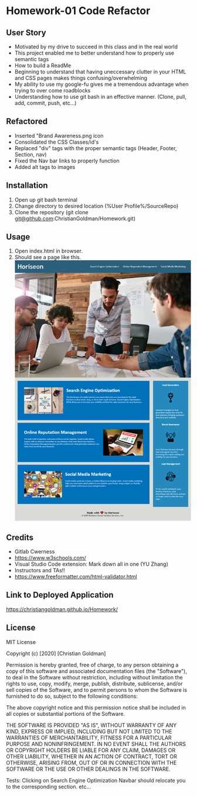 # Homework-01 Code Refactor
## User Story ##
* Motivated by my drive to succeed in this class and in the real world 
* This project enabled me to better understand how to properly use semantic tags
* How to build a ReadMe
* Beginning to understand that having uneccessary clutter in your HTML and CSS pages makes things confusing/overwhelming
* My ability to use my google-fu gives me a tremendous advantage when trying to over come roadblocks
* Understanding how to use git bash in an effective manner. (Clone, pull, add, commit, push, etc...)
## Refactored ##
* Inserted "Brand Awareness.png icon
* Consolidated the CSS Classes/id's
* Replaced "div" tags with the proper semantic tags (Header, Footer, Section, nav)
* Fixed the Nav bar links to properly function
* Added alt tags to images
## Installation ##
1. Open up git bash terminal
2. Change directory to desired location (%User Profile%/SourceRepo)
3. Clone the repository (git clone git@github.com:ChristianGoldman/Homework.git)
## Usage ##
1. Open index.html in browser.
2. Should see a page like this.
![Horiseon Home](https://github.com/ChristianGoldman/Homework/blob/master/Horiseon%20picture.png?raw=true)
## Credits ##
* Gitlab Cwerness
* https://www.w3schools.com/
* Visual Studio Code extension: Mark down all in one (YU Zhang)
* Instructors and TAs!!
* https://www.freeformatter.com/html-validator.html
## Link to Deployed Application ##
https://christiangoldman.github.io/Homework/
## License ##
MIT License

Copyright (c) [2020] [Christian Goldman]

Permission is hereby granted, free of charge, to any person obtaining a copy
of this software and associated documentation files (the "Software"), to deal
in the Software without restriction, including without limitation the rights
to use, copy, modify, merge, publish, distribute, sublicense, and/or sell
copies of the Software, and to permit persons to whom the Software is
furnished to do so, subject to the following conditions:

The above copyright notice and this permission notice shall be included in all
copies or substantial portions of the Software.

THE SOFTWARE IS PROVIDED "AS IS", WITHOUT WARRANTY OF ANY KIND, EXPRESS OR
IMPLIED, INCLUDING BUT NOT LIMITED TO THE WARRANTIES OF MERCHANTABILITY,
FITNESS FOR A PARTICULAR PURPOSE AND NONINFRINGEMENT. IN NO EVENT SHALL THE
AUTHORS OR COPYRIGHT HOLDERS BE LIABLE FOR ANY CLAIM, DAMAGES OR OTHER
LIABILITY, WHETHER IN AN ACTION OF CONTRACT, TORT OR OTHERWISE, ARISING FROM,
OUT OF OR IN CONNECTION WITH THE SOFTWARE OR THE USE OR OTHER DEALINGS IN THE
SOFTWARE.

Tests:
Clicking on Search Engine Optimization Navbar should relocate you to the corresponding section.
etc...